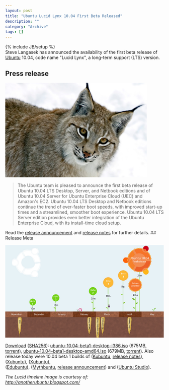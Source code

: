 ```yaml
--- 
layout: post 
title: "Ubuntu Lucid Lynx 10.04 First Beta Released"
description: ""
category: "Archive"
tags: []
---
```

{% include JB/setup %}  
Steve Langasek has announced the availability of the first beta release of <a href="ubuntu">Ubuntu</a> 10.04, code name "Lucid Lynx", a long-term support (LTS) version.

## Press release

<a href="/assets/img/blog/img099a71a07b61c740dd96461a12d0dd1e.jpg" rel="lightbox[article]" title=""><img class="img-responsive img-rounded img-thumbnail" src="/assets/img/blog/img099a71a07b61c740dd96461a12d0dd1e.jpg" alt="img099a71a07b61c740dd96461a12d0dd1e.jpg" title="" /></a>
<blockquote>The Ubuntu team is pleased to announce the first beta release of Ubuntu 10.04 LTS Desktop, Server, and Netbook editions and of Ubuntu 10.04 Server for Ubuntu Enterprise Cloud (UEC) 
and Amazon's EC2. Ubuntu 10.04 LTS Desktop and Netbook editions continue the trend of ever-faster boot speeds, with improved start-up times and a streamlined, smoother boot experience. Ubuntu 10.04 LTS Server edition provides even better integration of the Ubuntu Enterprise Cloud, with its install-time cloud setup.</blockquote> 
Read the <a href="https://lists.ubuntu.com/archives/ubuntu-announce/2010-March/000129.html">release announcement</a> and <a href="http://www.ubuntu.com/testing/lucid/beta1">release notes</a> for further details. 
## Release Meta

<a href="/assets/img/blog/img7730e22b5eccfe74d5a3d4813e4123cc.png" rel="lightbox[article]" title=""><img class="img-responsive img-rounded img-thumbnail" src="/assets/img/blog/img7730e22b5eccfe74d5a3d4813e4123cc.png" alt="img7730e22b5eccfe74d5a3d4813e4123cc.png" title="" /></a>

<a href="http://www.ubuntu.com/testing/lucid/beta1#Download">Download</a> (<a href="http://releases.ubuntu.com/releases/10.04/SHA256SUMS">SHA256</a>): 
<a href="http://releases.ubuntu.com/releases/10.04/ubuntu-10.04-beta1-desktop-i386.iso">ubuntu-10.04-beta1-desktop-i386.iso</a> (675MB, 
<a href="http://releases.ubuntu.com/releases/10.04/ubuntu-10.04-beta1-desktop-i386.iso.torrent">torrent</a>), 
<a href="http://releases.ubuntu.com/releases/10.04/ubuntu-10.04-beta1-desktop-amd64.iso">ubuntu-10.04-beta1-desktop-amd64.iso</a> (679MB, 
<a href="http://releases.ubuntu.com/releases/10.04/ubuntu-10.04-beta1-desktop-amd64.iso.torrent">torrent</a>). Also release today were 10.04 beta 1 builds of 
(<a href="http://releases.ubuntu.com/kubuntu/10.04">Kubuntu</a>, <a href="https://wiki.kubuntu.org/LucidLynx/Beta1/Kubuntu">release notes</a>), 
(<a href="http://cdimage.ubuntu.com/xubuntu/releases/lucid/beta-1/">Xubuntu</a>), 
(<a href="http://cdimage.ubuntu.com/xubuntu/releases/lucid/beta-1/">Xubuntu</a>),  
(<a href="http://cdimage.ubuntu.com/edubuntu/releases/lucid/beta-1/">Edubuntu</a>), 
(<a href="http://cdimage.ubuntu.com/mythbuntu/releases/lucid/beta-1/">Mythbuntu</a>, <a href="http://www.mythbuntu.org/10.04/beta1">release announcement</a>) and (<a href="http://cdimage.ubuntu.com/ubuntustudio/releases/lucid/beta-1/">Ubuntu Studio</a>).




<em>The Lucid timeline image is courtesy of: <a href="http://anotherubuntu.blogspot.com/">http://anotherubuntu.blogspot.com/</a></em>